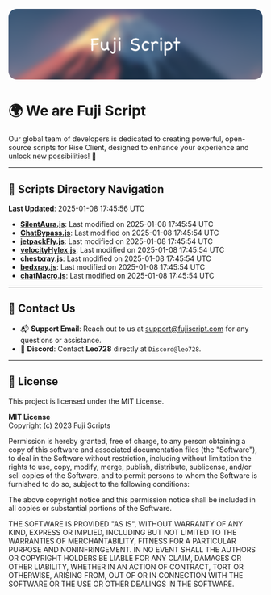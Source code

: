 ![Banner](.github/b.webp)

# 🌍 **We are Fuji Script**

Our global team of developers is dedicated to creating powerful, open-source scripts for Rise Client, designed to enhance your experience and unlock new possibilities! 🌟

---
<!-- SCRIPTS_NAVIGATION_START -->
## 📂 **Scripts Directory Navigation**

**Last Updated**: 2025-01-08 17:45:56 UTC

- **[SilentAura.js](scripts/SilentAura.js)**: Last modified on 2025-01-08 17:45:54 UTC
- **[ChatBypass.js](scripts/ChatBypass.js)**: Last modified on 2025-01-08 17:45:54 UTC
- **[jetpackFly.js](scripts/jetpackFly.js)**: Last modified on 2025-01-08 17:45:54 UTC
- **[velocityHylex.js](scripts/velocityHylex.js)**: Last modified on 2025-01-08 17:45:54 UTC
- **[chestxray.js](scripts/chestxray.js)**: Last modified on 2025-01-08 17:45:54 UTC
- **[bedxray.js](scripts/bedxray.js)**: Last modified on 2025-01-08 17:45:54 UTC
- **[chatMacro.js](scripts/chatMacro.js)**: Last modified on 2025-01-08 17:45:54 UTC

<!-- SCRIPTS_NAVIGATION_END -->

---

## 💬 **Contact Us**  
- 📬 **Support Email**: Reach out to us at [support@fujiscript.com](mailto:support@fujiscript.com) for any questions or assistance.  
- 💬 **Discord**: Contact **Leo728** directly at `Discord@leo728`.

---

## 📜 **License**

This project is licensed under the MIT License.  

**MIT License**  
Copyright (c) 2023 Fuji Scripts  

Permission is hereby granted, free of charge, to any person obtaining a copy of this software and associated documentation files (the "Software"), to deal in the Software without restriction, including without limitation the rights to use, copy, modify, merge, publish, distribute, sublicense, and/or sell copies of the Software, and to permit persons to whom the Software is furnished to do so, subject to the following conditions:  

The above copyright notice and this permission notice shall be included in all copies or substantial portions of the Software.  

THE SOFTWARE IS PROVIDED "AS IS", WITHOUT WARRANTY OF ANY KIND, EXPRESS OR IMPLIED, INCLUDING BUT NOT LIMITED TO THE WARRANTIES OF MERCHANTABILITY, FITNESS FOR A PARTICULAR PURPOSE AND NONINFRINGEMENT. IN NO EVENT SHALL THE AUTHORS OR COPYRIGHT HOLDERS BE LIABLE FOR ANY CLAIM, DAMAGES OR OTHER LIABILITY, WHETHER IN AN ACTION OF CONTRACT, TORT OR OTHERWISE, ARISING FROM, OUT OF OR IN CONNECTION WITH THE SOFTWARE OR THE USE OR OTHER DEALINGS IN THE SOFTWARE.  
